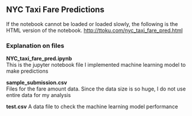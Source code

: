 ## NYC Taxi Fare Predictions

If the notebook cannot be loaded or loaded slowly, the following is the HTML version of the notebook.
http://ttoku.com/nyc_taxi_fare_pred.html

### Explanation on files
**NYC_taxi_fare_pred.ipynb**<br>
This is the jupyter notebook file I implemented machine learning model to make predictions

**sample_submission.csv**<br>
Files for the fare amount data. Since the data size is so huge, I do not use entire data for my analysis

**test.csv**
A data file to check the machine learning model performance
